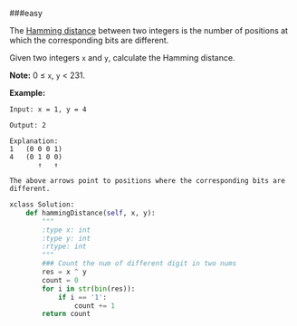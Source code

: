 ###easy

The [Hamming distance](https://en.wikipedia.org/wiki/Hamming_distance) between two integers is the number of positions at which the corresponding bits are different.

Given two integers `x` and `y`, calculate the Hamming distance.

**Note:**
0 ≤ `x`, `y` < 231.

**Example:**

```
Input: x = 1, y = 4

Output: 2

Explanation:
1   (0 0 0 1)
4   (0 1 0 0)
       ↑   ↑

The above arrows point to positions where the corresponding bits are different.
```

```python
xclass Solution:
    def hammingDistance(self, x, y):
        """
        :type x: int
        :type y: int
        :rtype: int
        """
        ### Count the num of different digit in two nums 
        res = x ^ y
        count = 0
        for i in str(bin(res)):
            if i == '1':
                count += 1
        return count
```

